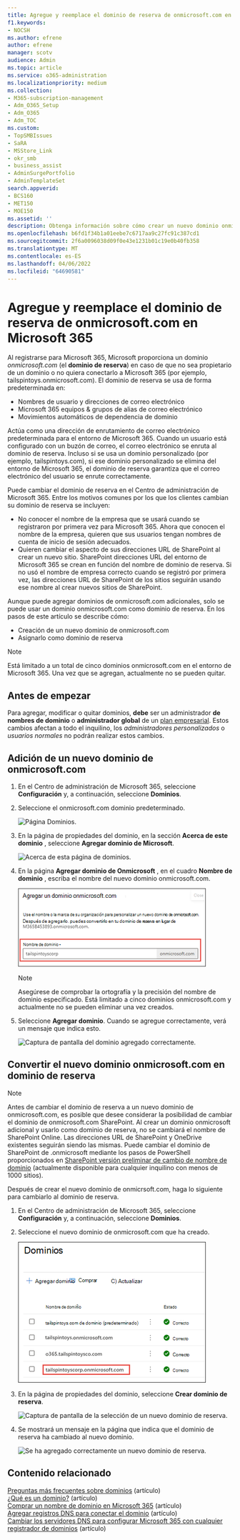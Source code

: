 ```yaml
---
title: Agregue y reemplace el dominio de reserva de onmicrosoft.com en Microsoft 365
f1.keywords:
- NOCSH
ms.author: efrene
author: efrene
manager: scotv
audience: Admin
ms.topic: article
ms.service: o365-administration
ms.localizationpriority: medium
ms.collection:
- M365-subscription-management
- Adm_O365_Setup
- Adm_O365
- Adm_TOC
ms.custom:
- TopSMBIssues
- SaRA
- MSStore_Link
- okr_smb
- business_assist
- AdminSurgePortfolio
- AdminTemplateSet
search.appverid:
- BCS160
- MET150
- MOE150
ms.assetid: ''
description: Obtenga información sobre cómo crear un nuevo dominio onmicrosoft.com y convertirlo en el nuevo dominio de reserva.
ms.openlocfilehash: b6fd1f34b1a01eebe7c6717aa9c27fc91c387cd1
ms.sourcegitcommit: 2f6a0096038d09f0e43e1231b01c19e0b40fb358
ms.translationtype: MT
ms.contentlocale: es-ES
ms.lasthandoff: 04/06/2022
ms.locfileid: "64690581"
---
```

# <a name="add-and-replace-your-onmicrosoftcom-fallback-domain-in-microsoft-365"></a>Agregue y reemplace el dominio de reserva de onmicrosoft.com en Microsoft 365

Al registrarse para Microsoft 365, Microsoft proporciona un dominio *onmicrosoft.com* (el **dominio de reserva**) en caso de que no sea propietario de un dominio o no quiera conectarlo a Microsoft 365 (por ejemplo, tailspintoys.onmicrosoft.com). El dominio de reserva se usa de forma predeterminada en:

- Nombres de usuario y direcciones de correo electrónico
- Microsoft 365 equipos & grupos de alias de correo electrónico
- Movimientos automáticos de dependencia de dominio

Actúa como una dirección de enrutamiento de correo electrónico predeterminada para el entorno de Microsoft 365. Cuando un usuario está configurado con un buzón de correo, el correo electrónico se enruta al dominio de reserva.  Incluso si se usa un dominio personalizado (por ejemplo, tailspintoys.com), si ese dominio personalizado se elimina del entorno de Microsoft 365, el dominio de reserva garantiza que el correo electrónico del usuario se enrute correctamente.

Puede cambiar el dominio de reserva en el Centro de administración de Microsoft 365. Entre los motivos comunes por los que los clientes cambian su dominio de reserva se incluyen:

- No conocer el nombre de la empresa que se usará cuando se registraron por primera vez para Microsoft 365. Ahora que conocen el nombre de la empresa, quieren que sus usuarios tengan nombres de cuenta de inicio de sesión adecuados. 
- Quieren cambiar el aspecto de sus direcciones URL de SharePoint al crear un nuevo sitio. SharePoint direcciones URL del entorno de Microsoft 365 se crean en función del nombre de dominio de reserva. Si no usó el nombre de empresa correcto cuando se registró por primera vez, las direcciones URL de SharePoint de los sitios seguirán usando ese nombre al crear nuevos sitios de SharePoint. 


Aunque puede agregar dominios de onmicrosoft.com adicionales, solo se puede usar un dominio onmicrosoft.com como dominio de reserva. En los pasos de este artículo se describe cómo:
- Creación de un nuevo dominio de onmicrosoft.com
- Asignarlo como dominio de reserva

> [!NOTE]
> Está limitado a un total de cinco dominios onmicrosoft.com en el entorno de Microsoft 365. Una vez que se agregan, actualmente no se pueden quitar. 
  
## <a name="before-you-begin"></a>Antes de empezar

Para agregar, modificar o quitar dominios, **debe** ser un administrador **de nombres de dominio** o **administrador global** de un [plan empresarial](https://products.office.com/business/office). Estos cambios afectan a todo el inquilino, los *administradores personalizados* o *usuarios normales* no podrán realizar estos cambios.


## <a name="add-a-new-onmicrosoftcom-domain"></a>Adición de un nuevo dominio de onmicrosoft.com

1. En el Centro de administración de Microsoft 365, seleccione **Configuración** y, a continuación, seleccione **Dominios**.
2. Seleccione el onmicrosoft.com dominio predeterminado.

    ![Página Dominios.](../../media/onmicrosoft-domains.png)
  
3. En la página de propiedades del dominio, en la sección **Acerca de este dominio** , seleccione **Agregar dominio de Microsoft**.

    ![Acerca de esta página de dominios.](../../media/add-onmicrosoft-domain-link.png)

4. En la página **Agregar dominio de Onmicrosoft** , en el cuadro **Nombre de dominio** , escriba el nombre del nuevo dominio onmicrosoft.com. 

    ![Captura de pantalla de la página Agregar dominio de Onmicrosoft.](../../media/add-an-onmicrosoftcom-domain-page.png)

    > [!NOTE]
    > Asegúrese de comprobar la ortografía y la precisión del nombre de dominio especificado. Está limitado a cinco dominios onmicrosoft.com y actualmente no se pueden eliminar una vez creados.     

5. Seleccione **Agregar dominio**. Cuando se agregue correctamente, verá un mensaje que indica esto. 
    
    ![Captura de pantalla del dominio agregado correctamente.](../../media/domain-added.png)



## <a name="make-your-new-onmicrosoftcom-domain-your-fallback-domain"></a>Convertir el nuevo dominio onmicrosoft.com en dominio de reserva


> [!NOTE]
> Antes de cambiar el dominio de reserva a un nuevo dominio de onmicrosoft.com, es posible que desee considerar la posibilidad de cambiar el dominio de onmicrosoft.com SharePoint. Al crear un dominio onmicrosoft adicional y usarlo como dominio de reserva, no se cambiará el nombre de SharePoint Online. Las direcciones URL de SharePoint y OneDrive existentes seguirán siendo las mismas.  Puede cambiar el dominio de SharePoint de .onmicrosoft mediante los pasos de PowerShell proporcionados en [SharePoint versión preliminar de cambio de nombre de dominio](/sharepoint/change-your-sharepoint-domain-name) (actualmente disponible para cualquier inquilino con menos de 1000 sitios).

Después de crear el nuevo dominio de onmicrsoft.com, haga lo siguiente para cambiarlo al dominio de reserva.

1. En el Centro de administración de Microsoft 365, seleccione **Configuración** y, a continuación, seleccione **Dominios**. 

2. Seleccione el nuevo dominio de onmicrosoft.com que ha creado.

    ![Seleccione un dominio.](../../media/onmicrosoft-domains-added.png) 

3. En la página de propiedades del dominio, seleccione **Crear dominio de reserva**.
 
    ![Captura de pantalla de la selección de un nuevo dominio de reserva.](../../media/new-fallback.png) 

4. Se mostrará un mensaje en la página que indica que el dominio de reserva ha cambiado al nuevo dominio.

    ![Se ha agregado correctamente un nuevo dominio de reserva.](../../media/fallback-success.png) 

## <a name="related-content"></a>Contenido relacionado

[Preguntas más frecuentes sobre dominios](domains-faq.yml) (artículo)</br>
[¿Qué es un dominio?](../get-help-with-domains/what-is-a-domain.md) (artículo)</br>
[Comprar un nombre de dominio en Microsoft 365](../get-help-with-domains/buy-a-domain-name.md) (artículo)</br>
[Agregar registros DNS para conectar el dominio](../get-help-with-domains/create-dns-records-at-any-dns-hosting-provider.md) (artículo)</br>
[Cambiar los servidores DNS para configurar Microsoft 365 con cualquier registrador de dominios](../get-help-with-domains/change-nameservers-at-any-domain-registrar.md) (artículo)
